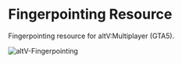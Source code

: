 # Fingerpointing Resource

Fingerpointing resource for altV:Multiplayer (GTA5).

![altV-Fingerpointing](https://github.com/tastydev/fingerpointingaltv/pointing/fingerpointing.jpg)

